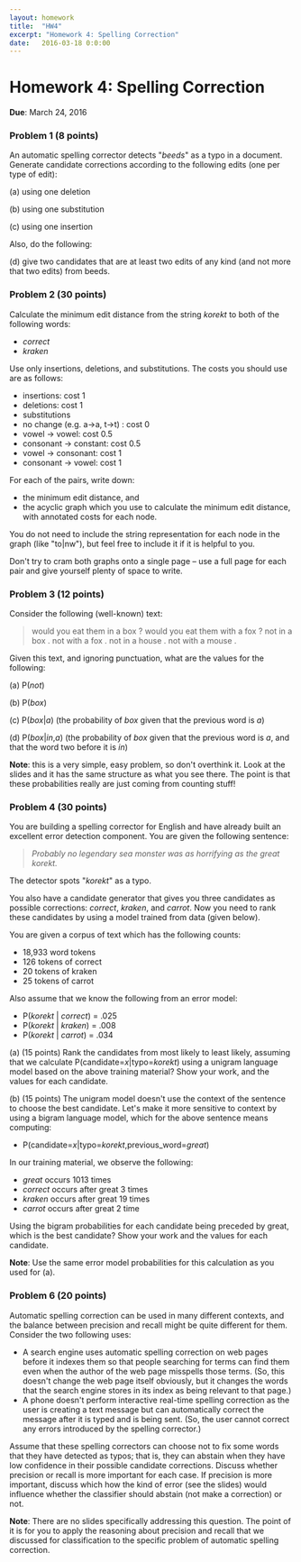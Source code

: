 ```yaml
---
layout: homework
title:  "HW4"
excerpt: "Homework 4: Spelling Correction"
date:   2016-03-18 0:0:00
---
```


# Homework 4: Spelling Correction

**Due**: March 24, 2016

  
### Problem 1 (8 points)

An automatic spelling corrector detects "*beeds*" as a typo in a document. Generate candidate corrections according to the following edits (one per type of edit):

(a) using one deletion

(b) using one substitution

(c) using one insertion

Also, do the following:

(d) give two candidates that are at least two edits of any kind (and not more that two edits) from beeds. 

### Problem 2 (30 points)

Calculate the minimum edit distance from the string *korekt* to both of the following words:

- *correct*
- *kraken*
  
Use only insertions, deletions, and substitutions. The costs you should use are as follows:

- insertions: cost 1
- deletions: cost 1
- substitutions
- no change (e.g. a→a, t→t) : cost 0
- vowel → vowel: cost 0.5
- consonant → constant: cost 0.5
- vowel → consonant: cost 1
- consonant → vowel: cost 1

For each of the pairs, write down:

- the minimum edit distance, and
- the acyclic graph which you use to calculate the minimum edit distance, with annotated costs for each node.

You do not need to include the string representation for each node in the graph (like "to\|nw"), but feel free to include it if it is helpful to you.
  
Don't try to cram both graphs onto a single page – use a full page for each pair and give yourself plenty of space to write. 

### Problem 3 (12 points)

Consider the following (well-known) text:

> would you eat them in a box ?
> would you eat them with a fox ?
> not in a box .
> not with a fox .
> not in a house .
> not with a mouse .

Given this text, and ignoring punctuation, what are the values for the following:

(a) P(*not*)

(b) P(*box*)

(c) P(*box*\|*a*)  (the probability of *box* given that the previous word is *a*)

(d) P(*box*\|*in*,*a*) (the probability of *box* given that the previous word is *a*, and that the word two before it is *in*)

**Note**: this is a very simple, easy problem, so don't overthink it. Look at the slides and it has the same structure as what you see there. The point is that these probabilities really are just coming from counting stuff!

### Problem 4 (30 points)

You are building a spelling corrector for English and have already built an excellent error detection component. You are given the following sentence:

> *Probably no legendary sea monster was as horrifying as the great korekt.*

The detector spots "*korekt*" as a typo.

You also have a candidate generator that gives you three candidates as possible corrections: *correct*, *kraken*, and *carrot*. Now you need to rank these candidates by using a model trained from data (given below).
  
You are given a corpus of text which has the following counts:

- 18,933 word tokens
- 126 tokens of correct
- 20 tokens of kraken
- 25 tokens of carrot

Also assume that we know the following from an error model:

- P(*korekt* \| *correct*) = .025
- P(*korekt* \| *kraken*) = .008
- P(*korekt* \| *carrot*) = .034
  
(a) (15 points) Rank the candidates from most likely to least likely, assuming that we calculate P(candidate=*x*\|typo=*korekt*) using a unigram language model based on the above training material? Show your work, and the values for each candidate.

(b) (15 points) The unigram model doesn't use the context of the sentence to choose the best candidate. Let's make it more sensitive to context by using a bigram language model, which for the above sentence means computing:

- P(candidate=*x*\|typo=*korekt*,previous_word=*great*)

In our training material, we observe the following:

- *great* occurs 1013 times
- *correct* occurs after great 3 times
- *kraken* occurs after great 19 times
- *carrot* occurs after great 2 time

Using the bigram probabilities for each candidate being preceded by great, which is the best candidate? Show your work and the values for each candidate. 

**Note**: Use the same error model probabilities for this calculation as you used for (a).

### Problem 6 (20 points)

Automatic spelling correction can be used in many different contexts, and the balance between precision and recall might be quite different for them. Consider the two following uses:

- A search engine uses automatic spelling correction on web pages before it indexes them so that people searching for terms can find them even when the author of the web page misspells those terms. (So, this doesn't change the web page itself obviously, but it changes the words that the search engine stores in its index as being relevant to that page.)
- A phone doesn't perform interactive real-time spelling correction as the user is creating a text message but can automatically correct the message after it is typed and is being sent. (So, the user cannot correct any errors introduced by the spelling corrector.)

Assume that these spelling correctors can choose not to fix some words that they have detected as typos; that is, they can abstain when they have low confidence in their possible candidate corrections. Discuss whether precision or recall is more important for each case. If precision is more important, discuss which how the kind of error (see the slides) would influence whether the classifier should abstain (not make a correction) or not.

**Note**: There are no slides specifically addressing this question. The point of it is for you to apply the reasoning about precision and recall that we discussed for classification to the specific problem of automatic spelling correction.
